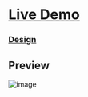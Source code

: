 # [Live Demo](https://svelte-kanban-board.vercel.app) 
### [Design](https://www.notion.so/)

## Preview
![image](https://user-images.githubusercontent.com/81305164/140618174-b37b6a3c-fa34-49a9-b609-0ac946749d4d.png)
